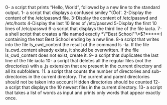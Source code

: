 0- a script that prints “Hello, World”, followed by a new line to the standard output.
1- a script that displays a confused smiley "(Ôo)'.
2-Display the content of the /etc/passwd file.
3-Display the content of /etc/passwd and /etc/hosts
4-Display the last 10 lines of /etc/passwd
5-Display the first 10 lines of /etc/passwd
6-a script that displays the third line of the file iacta.
7- a shell script that creates a file named exactly \*\\'"Best School"\'\\*$\?\*\*\*\*\*:) containing the text Best School ending by a new line.
8-a script that writes into the file ls_cwd_content the result of the command ls -la. If the file ls_cwd_content already exists, it should be overwritten. If the file ls_cwd_content does not exist, create it.
9- a script that duplicates the last line of the file iacta
10- a script that deletes all the regular files (not the directories) with a .js extension that are present in the current directory and all its subfolders.
11. a script that counts the number of directories and sub-directories in the current directory.
The current and parent directories should not be taken into account
Hidden directories should be counted
12- a script that displays the 10 newest files in the current directory.
13- a script that takes a list of words as input and prints only words that appear exactly once.
